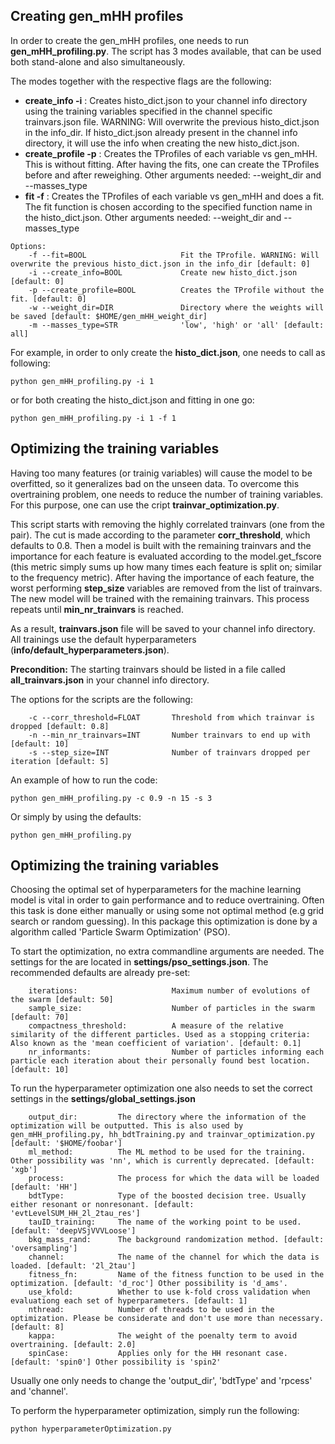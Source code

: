 ## Creating gen_mHH profiles

In order to create the gen_mHH profiles, one needs to run **gen_mHH_profiling.py**.
The script has 3 modes available, that can be used both stand-alone and also simultaneously.

The modes together with the respective flags are the following:
* **create_info -i** : Creates histo_dict.json to your channel info directory using the training variables specified in the channel specific trainvars.json file. WARNING: Will overwrite the previous histo_dict.json in the info_dir. If histo_dict.json already present in the channel info directory, it will use the info when creating the new histo_dict.json.
* **create_profile -p** : Creates the TProfiles of each variable vs gen_mHH. This is without fitting. After having the fits, one can create the TProfiles before and after reweighing. Other arguments needed: --weight_dir and --masses_type
* **fit -f** : Creates the TProfiles of each variable vs gen_mHH and does a fit. The fit function is chosen according to the specified function name in the histo_dict.json. Other arguments needed: --weight_dir and --masses_type


````console
Options:
    -f --fit=BOOL                     Fit the TProfile. WARNING: Will overwrite the previous histo_dict.json in the info_dir [default: 0]
    -i --create_info=BOOL             Create new histo_dict.json [default: 0]
    -p --create_profile=BOOL          Creates the TProfile without the fit. [default: 0]
    -w --weight_dir=DIR               Directory where the weights will be saved [default: $HOME/gen_mHH_weight_dir]
    -m --masses_type=STR              'low', 'high' or 'all' [default: all]
````

For example, in order to only create the **histo_dict.json**, one needs to call as following:

````console
python gen_mHH_profiling.py -i 1
````

or for both creating the histo_dict.json and fitting in one go:

````console
python gen_mHH_profiling.py -i 1 -f 1
````


## Optimizing the training variables

Having too many features (or trainig variables) will cause the model to be overfitted, so it generalizes bad on the unseen data.
To overcome this overtraining problem, one needs to reduce the number of training variables.
For this purpose, one can use the cript **trainvar_optimization.py**.

This script starts with removing the highly correlated trainvars (one from the pair). The cut is made according to the parameter **corr_threshold**, which defaults to 0.8.
Then a model is built with the remaining trainvars and the importance for each feature is evaluated according to the model.get_fscore (this metric simply sums up how many times each feature is split on; similar to the frequency metric).
After having the importance of each feature, the worst performing **step_size** variables are removed from the list of trainvars.
The new model will be trained with the remaining trainvars. This process repeats until **min_nr_trainvars** is reached.

As a result, **trainvars.json** file will be saved to your channel info directory. All trainings use the default hyperparameters (**info/default_hyperparameters.json**).

**Precondition:** The starting trainvars should be listed in a file called **all_trainvars.json** in your channel info directory.

The options for the scripts are the following:

````console
    -c --corr_threshold=FLOAT       Threshold from which trainvar is dropped [default: 0.8]
    -n --min_nr_trainvars=INT       Number trainvars to end up with [default: 10]
    -s --step_size=INT              Number of trainvars dropped per iteration [default: 5]
````

An example of how to run the code:

````console
python gen_mHH_profiling.py -c 0.9 -n 15 -s 3
````

Or simply by using the defaults:

````console
python gen_mHH_profiling.py
````


## Optimizing the training variables

Choosing the optimal set of hyperparameters for the machine learning model is vital in order to gain performance and to reduce overtraining. Often this task is done either manually or using some not optimal method (e.g grid search or random guessing).
In this package this optimization is done by a algorithm called 'Particle Swarm Optimization' (PSO).

To start the optimization, no extra commandline arguments are needed. The settings for the are located in **settings/pso_settings.json**. The recommended defaults are already pre-set:

````console
    iterations:                     Maximum number of evolutions of the swarm [default: 50]
    sample_size:                    Number of particles in the swarm [default: 70]
    compactness_threshold:          A measure of the relative similarity of the different particles. Used as a stopping criteria: Also known as the 'mean coefficient of variation'. [default: 0.1]
    nr_informants:                  Number of particles informing each particle each iteration about their personally found best location. [default: 10]
````

To run the hyperparameter optimization one also needs to set the correct settings in the **settings/global_settings.json**

````console
    output_dir:         The directory where the information of the optimization will be outputted. This is also used by gen_mHH_profiling.py, hh_bdtTraining.py and trainvar_optimization.py [default: '$HOME/foobar']
    ml_method:          The ML method to be used for the training. Other possibility was 'nn', which is currently deprecated. [default: 'xgb']
    process:            The process for which the data will be loaded [default: 'HH']
    bdtType:            Type of the boosted decision tree. Usually either resonant or nonresonant. [default: 'evtLevelSUM_HH_2l_2tau_res']
    tauID_training:     The name of the working point to be used. [default: 'deepVSjVVVLoose']
    bkg_mass_rand:      The background randomization method. [default: 'oversampling']
    channel:            The name of the channel for which the data is loaded. [default: '2l_2tau']
    fitness_fn:         Name of the fitness function to be used in the optimization. [default: 'd_roc'] Other possibility is 'd_ams'.
    use_kfold:          Whether to use k-fold cross validation when evaluationg each set of hyperparameters. [default: 1]
    nthread:            Number of threads to be used in the optimization. Please be considerate and don't use more than necessary. [default: 8]
    kappa:              The weight of the poenalty term to avoid overtraining. [default: 2.0]
    spinCase:           Applies only for the HH resonant case. [default: 'spin0'] Other possibility is 'spin2'
````

Usually one only needs to change the 'output_dir', 'bdtType' and 'rpcess' and 'channel'.

To perform the hyperparameter optimization, simply run the following:

````console
python hyperparameterOptimization.py
````
